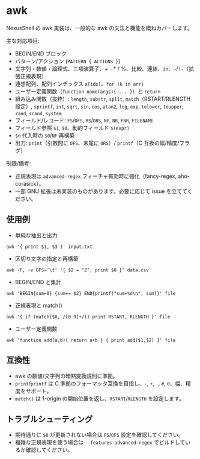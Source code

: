 # awk

NexusShell の awk 実装は、一般的な awk の文法と機能を概ねカバーします。

主な対応項目:
- BEGIN/END ブロック
- パターン/アクション (`PATTERN { ACTIONS }`)
- 文字列・数値・論理式、三項演算子、+ - * / %、比較、連結、`in`、`~`/`!~`（拡張正規表現）
- 連想配列、配列インデックス `a[idx]`、`for (k in arr)`
- ユーザー定義関数（`function name(args){ ... }`）と `return`
- 組み込み関数（抜粋）: `length`, `substr`, `split`, `match`（RSTART/RLENGTH 設定）, `sprintf`, `int`, `sqrt`, `sin`, `cos`, `atan2`, `log`, `exp`, `tolower`, `toupper`, `rand`, `srand`, `system`
- フィールド/レコード: `FS`/`OFS`, `RS`/`ORS`, `NF`, `NR`, `FNR`, `FILENAME`
- フィールド参照 `$1`, `$0`、動的フィールド `$(expr)`
- `$n` 代入時の `$0`/`NF` 再構築
- 出力: `print`（引数間に `OFS`、末尾に `ORS`）/ `printf`（C 互換の幅/精度/フラグ）

制限/備考:
- 正規表現は `advanced-regex` フィーチャ有効時に強化（fancy-regex, aho-corasick）。
- 一部 GNU 拡張は未実装のものがあります。必要に応じて issue を立ててください。

## 使用例

- 単純な抽出と出力
```
awk '{ print $1, $3 }' input.txt
```

- 区切り文字の指定と再構築
```
awk -F, -v OFS='\t' '{ $2 = "Z"; print $0 }' data.csv
```

- BEGIN/END と集計
```
awk 'BEGIN{sum=0} {sum+= $2} END{printf("sum=%d\n", sum)}' file
```

- 正規表現と match()
```
awk '{ if (match($0, /[0-9]+/)) print RSTART, RLENGTH }' file
```

- ユーザー定義関数
```
awk 'function add(a,b){ return a+b } { print add($1,$2) }' file
```

## 互換性
- awk の数値/文字列の暗黙変換規則に準拠。
- `print`/`printf` は C 準拠のフォーマッタ互換を目指し、`-`, `+`, ` `, `#`, `0`、幅、精度をサポート。
- `match()` は 1-origin の開始位置を返し、`RSTART`/`RLENGTH` を設定します。

## トラブルシューティング
- 期待通りに `$0` が更新されない場合は `FS`/`OFS` 設定を確認してください。
- 複雑な正規表現を使う場合は `--features advanced-regex` でビルドしているか確認してください。

